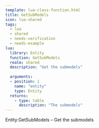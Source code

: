 ```yaml
---
template: lua-class-function.html
title: GetSubModels
icon: lua-shared
tags:
  - lua
  - shared
  - needs-verification
  - needs-example
lua:
  library: Entity
  function: GetSubModels
  realm: shared
  description: "Get the submodels"
  
  arguments:
  - position: 1
    name: "entity"
    type: Entity
  returns:
    - type: table
      description: "The submodels"
---
```


<div class="lua__search__keywords">
Entity:GetSubModels &#x2013; Get the submodels
</div>
